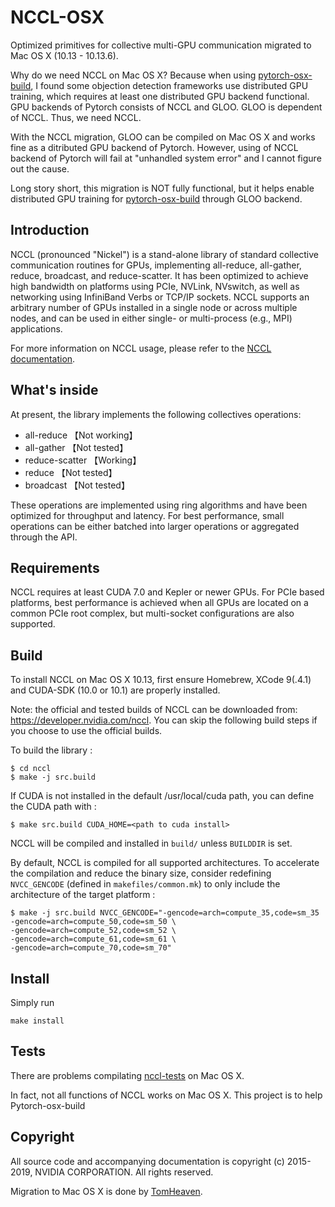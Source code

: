 # NCCL-OSX

Optimized primitives for collective multi-GPU communication migrated to Mac OS X (10.13 - 10.13.6).

Why do we need NCCL on Mac OS X? Because when using [pytorch-osx-build](http://github.com/TomHeaven/pytorch-osx-build), I found some objection detection frameworks use distributed GPU training, which requires at least one distributed GPU backend functional. GPU backends of Pytorch consists of NCCL and GLOO. GLOO is dependent of NCCL. Thus, we need NCCL.

With the NCCL migration, GLOO can be compiled on Mac OS X and works fine as a ditributed GPU backend of Pytorch. However, using of NCCL backend of Pytorch will fail at "unhandled system error" and I cannot figure out the cause.

Long story short, this migration is NOT fully functional, but it helps enable distributed GPU training for [pytorch-osx-build](http://github.com/TomHeaven/pytorch-osx-build) through GLOO backend. 

## Introduction

NCCL (pronounced "Nickel") is a stand-alone library of standard collective communication routines for GPUs, implementing all-reduce, all-gather, reduce, broadcast, and reduce-scatter. It has been optimized to achieve high bandwidth on platforms using PCIe, NVLink, NVswitch, as well as networking using InfiniBand Verbs or TCP/IP sockets. NCCL supports an arbitrary number of GPUs installed in a single node or across multiple nodes, and can be used in either single- or multi-process (e.g., MPI) applications.

For more information on NCCL usage, please refer to the [NCCL documentation](https://docs.nvidia.com/deeplearning/sdk/nccl-developer-guide/index.html).

## What's inside

At present, the library implements the following collectives operations:

- all-reduce 【Not working】
- all-gather 【Not tested】
- reduce-scatter 【Working】
- reduce     【Not tested】
- broadcast  【Not tested】

These operations are implemented using ring algorithms and have been optimized for throughput and latency. For best performance, small operations can be either batched into larger operations or aggregated through the API.

## Requirements

NCCL requires at least CUDA 7.0 and Kepler or newer GPUs. For PCIe based platforms, best performance is achieved when all GPUs are located on a common PCIe root complex, but multi-socket configurations are also supported.

## Build

To install NCCL on Mac OS X 10.13, first ensure Homebrew, XCode 9(.4.1) and CUDA-SDK (10.0 or 10.1) are properly installed. 

Note: the official and tested builds of NCCL can be downloaded from: https://developer.nvidia.com/nccl. You can skip the following build steps if you choose to use the official builds.

To build the library :

```shell
$ cd nccl
$ make -j src.build
```

If CUDA is not installed in the default /usr/local/cuda path, you can define the CUDA path with :

```shell
$ make src.build CUDA_HOME=<path to cuda install>
```

NCCL will be compiled and installed in `build/` unless `BUILDDIR` is set.

By default, NCCL is compiled for all supported architectures. To accelerate the compilation and reduce the binary size, consider redefining `NVCC_GENCODE` (defined in `makefiles/common.mk`) to only include the architecture of the target platform :
```shell
$ make -j src.build NVCC_GENCODE="-gencode=arch=compute_35,code=sm_35
-gencode=arch=compute_50,code=sm_50 \
-gencode=arch=compute_52,code=sm_52 \
-gencode=arch=compute_61,code=sm_61 \
-gencode=arch=compute_70,code=sm_70"
```

## Install

Simply run
```
make install

```



## Tests

There are problems compilating [nccl-tests](https://github.com/nvidia/nccl-tests.) on Mac OS X.

In fact, not all functions of NCCL works on Mac OS X. This project is to help Pytorch-osx-build

## Copyright

All source code and accompanying documentation is copyright (c) 2015-2019, NVIDIA CORPORATION. All rights reserved.

Migration to Mac OS X is done by [TomHeaven](https://github.com/TomHeaven/nccl-osx).

